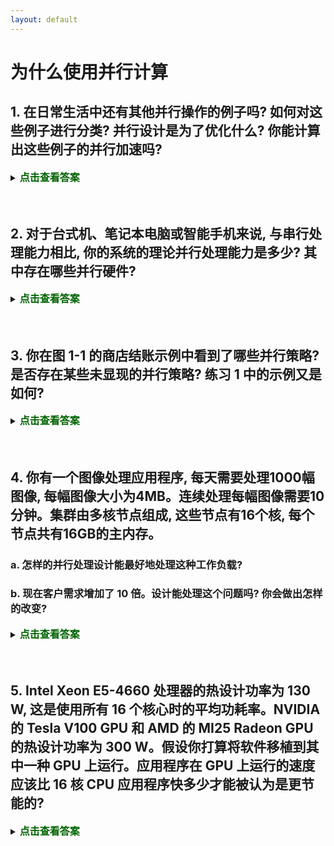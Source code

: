 ```yaml
---
layout: default
---
```


# 为什么使用并行计算

## 1. 在日常生活中还有其他并行操作的例子吗? 如何对这些例子进行分类? 并行设计是为了优化什么? 你能计算出这些例子的并行加速吗?

<details>
  <summary><font size="3" color="darkgreen"><b>点击查看答案</b></font></summary>
    
   略

</details>

<br>
<br>

## 2. 对于台式机、笔记本电脑或智能手机来说, 与串行处理能力相比, 你的系统的理论并行处理能力是多少? 其中存在哪些并行硬件?

<details>
  <summary><font size="3" color="darkgreen"><b>点击查看答案</b></font></summary>
    
   略

</details>

<br>
<br>

## 3. 你在图 1-1 的商店结账示例中看到了哪些并行策略? 是否存在某些未显现的并行策略? 练习 1 中的示例又是如何?

<details>
  <summary><font size="3" color="darkgreen"><b>点击查看答案</b></font></summary>
    
   略

</details>

<br>
<br>

## 4. 你有一个图像处理应用程序, 每天需要处理1000幅图像, 每幅图像大小为4MB。连续处理每幅图像需要10分钟。集群由多核节点组成, 这些节点有16个核, 每个节点共有16GB的主内存。

### a. 怎样的并行处理设计能最好地处理这种工作负载?

### b. 现在客户需求增加了 10 倍。设计能处理这个问题吗? 你会做出怎样的改变?

<details>
  <summary><font size="3" color="darkgreen"><b>点击查看答案</b></font></summary>
    
   - 一个节点一次处理 16 个图像, 需要 $\rm 4MB \times 16 = 64MB$, 低于 $\rm \frac{16GB}{16}=1GB$。
   - 串行运行的时间为 $\rm 1000 \times 10min = 10000min \approx 167 h$
   - 16 个核的并行计算时间约为 ...

</details>

<br>
<br>

## 5. Intel Xeon E5-4660 处理器的热设计功率为 130 W, 这是使用所有 16 个核心时的平均功耗率。NVIDIA 的 Tesla V100 GPU 和 AMD 的 MI25 Radeon GPU 的热设计功率为 300 W。假设你打算将软件移植到其中一种 GPU 上运行。应用程序在 GPU 上运行的速度应该比 16 核 CPU 应用程序快多少才能被认为是更节能的?

<details>
  <summary><font size="3" color="darkgreen"><b>点击查看答案</b></font></summary>
    
   $\rm 300W / 130W \approx 2.3$。需要快 2.3 倍才会被认为是更节能的。

</details>
